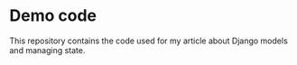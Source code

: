 # Demo code
This repository contains the code used for my article about Django models and
managing state.